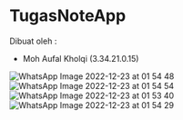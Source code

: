 # TugasNoteApp
Dibuat oleh :
- Moh Aufal Kholqi (3.34.21.0.15)

![WhatsApp Image 2022-12-23 at 01 54 48](https://user-images.githubusercontent.com/46641554/209207286-592f3fa2-e18e-454d-98e8-7588c1952c70.jpeg)
![WhatsApp Image 2022-12-23 at 01 54 54](https://user-images.githubusercontent.com/46641554/209207293-6fba4fad-ff60-4ed8-93ea-73b2422db132.jpeg)
![WhatsApp Image 2022-12-23 at 01 53 40](https://user-images.githubusercontent.com/46641554/209207295-37fbabe9-81f8-4a6f-a45a-f81a2b075796.jpeg)
![WhatsApp Image 2022-12-23 at 01 54 29](https://user-images.githubusercontent.com/46641554/209207298-976daf98-dce8-4a76-a1e8-c3814beb8c00.jpeg)
